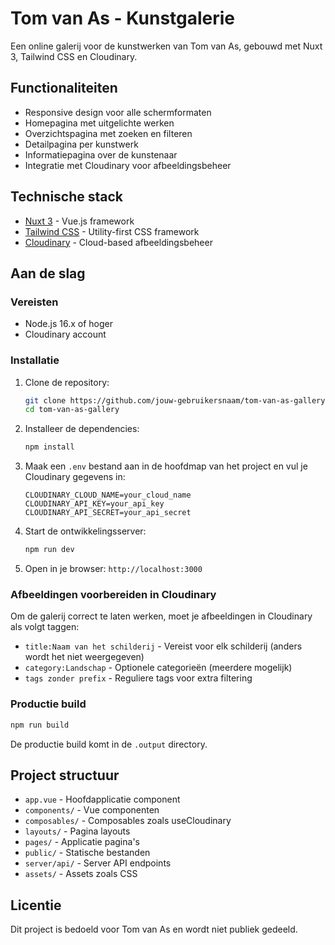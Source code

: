 # Tom van As - Kunstgalerie

Een online galerij voor de kunstwerken van Tom van As, gebouwd met Nuxt 3, Tailwind CSS en Cloudinary.

## Functionaliteiten

- Responsive design voor alle schermformaten
- Homepagina met uitgelichte werken
- Overzichtspagina met zoeken en filteren
- Detailpagina per kunstwerk
- Informatiepagina over de kunstenaar
- Integratie met Cloudinary voor afbeeldingsbeheer

## Technische stack

- [Nuxt 3](https://nuxt.com/) - Vue.js framework
- [Tailwind CSS](https://tailwindcss.com/) - Utility-first CSS framework
- [Cloudinary](https://cloudinary.com/) - Cloud-based afbeeldingsbeheer

## Aan de slag

### Vereisten

- Node.js 16.x of hoger
- Cloudinary account

### Installatie

1. Clone de repository:

   ```bash
   git clone https://github.com/jouw-gebruikersnaam/tom-van-as-gallery.git
   cd tom-van-as-gallery
   ```

2. Installeer de dependencies:

   ```bash
   npm install
   ```

3. Maak een `.env` bestand aan in de hoofdmap van het project en vul je Cloudinary gegevens in:

   ```
   CLOUDINARY_CLOUD_NAME=your_cloud_name
   CLOUDINARY_API_KEY=your_api_key
   CLOUDINARY_API_SECRET=your_api_secret
   ```

4. Start de ontwikkelingsserver:

   ```bash
   npm run dev
   ```

5. Open in je browser: `http://localhost:3000`

### Afbeeldingen voorbereiden in Cloudinary

Om de galerij correct te laten werken, moet je afbeeldingen in Cloudinary als volgt taggen:

- `title:Naam van het schilderij` - Vereist voor elk schilderij (anders wordt het niet weergegeven)
- `category:Landschap` - Optionele categorieën (meerdere mogelijk)
- `tags zonder prefix` - Reguliere tags voor extra filtering

### Productie build

```bash
npm run build
```

De productie build komt in de `.output` directory.

## Project structuur

- `app.vue` - Hoofdapplicatie component
- `components/` - Vue componenten
- `composables/` - Composables zoals useCloudinary
- `layouts/` - Pagina layouts
- `pages/` - Applicatie pagina's
- `public/` - Statische bestanden
- `server/api/` - Server API endpoints
- `assets/` - Assets zoals CSS

## Licentie

Dit project is bedoeld voor Tom van As en wordt niet publiek gedeeld.
